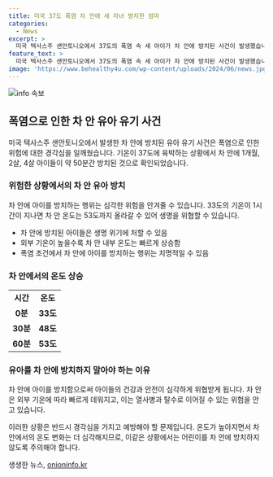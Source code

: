 ```yaml
---
title: 미국 37도 폭염 차 안에 세 자녀 방치한 엄마
categories:
  - News
excerpt: >
  미국 텍사스주 샌안토니오에서 37도의 폭염 속 세 아이가 차 안에 방치된 사건이 발생했습니다. 아이들은 1개월, 2살, 4살이었으며, 경찰에 의해 1시간 가량 차 안에 있었습니다. 다행히 아이들은 건강에 이상이 없는 것으로 알려졌으나, 엄마는 아동 유기 혐의로 체포되었습니다. 차 안의 온도가 1시간 후 53도까지 올라갈 수 있는 것으로 알려져 사건에 대한 우려가 커지고 있습니다.
feature_text: >
  미국 텍사스주 샌안토니오에서 37도의 폭염 속 세 아이가 차 안에 방치된 사건이 발생했습니다. 아이들은 1개월, 2살, 4살이었으며, 경찰에 의해 1시간 가량 차 안에 있었습니다. 다행히 아이들은 건강에 이상이 없는 것으로 알려졌으나, 엄마는 아동 유기 혐의로 체포되었습니다. 차 안의 온도가 1시간 후 53도까지 올라갈 수 있는 것으로 알려져 사건에 대한 우려가 커지고 있습니다.
image: 'https://www.behealthy4u.com/wp-content/uploads/2024/06/news.jpg'
---
```


<p><img src="https://www.behealthy4u.com/wp-content/uploads/2024/06/news.jpg" alt="info 속보" /></p>

<h2 data-ke-size="size26">폭염으로 인한 차 안 유아 유기 사건</h2>

<p data-ke-size="size16">미국 텍사스주 샌안토니오에서 발생한 차 안에 방치된 유아 유기 사건은 폭염으로 인한 위험에 대한 경각심을 일깨웠습니다. 기온이 37도에 육박하는 상황에서 차 안에 1개월, 2살, 4살 아이들이 약 50분간 방치된 것으로 확인되었습니다.</p>

<h3>위험한 상황에서의 차 안 유아 방치</h3>

<p data-ke-size="size16">차 안에 아이를 방치하는 행위는 심각한 위험을 안겨줄 수 있습니다. 33도의 기온이 1시간이 지나면 차 안 온도는 53도까지 올라갈 수 있어 생명을 위협할 수 있습니다.</p>

<ul>
  <li>차 안에 방치된 아이들은 생명 위기에 처할 수 있음</li>
  <li>외부 기온이 높을수록 차 안 내부 온도는 빠르게 상승함</li>
  <li>폭염 조건에서 차 안에 아이를 방치하는 행위는 치명적일 수 있음</li>
</ul>

<h3>차 안에서의 온도 상승</h3>

<table>
  <tr>
    <td style="text-align: center; height: 17px;"><b>시간</b></td>
    <td style="text-align: center; height: 17px;"><b>온도</b></td>
  </tr>
  <tr>
    <td style="text-align: center; height: 17px;"><b>0분</b></td>
    <td style="text-align: center; height: 17px;"><b>33도</b></td>
  </tr>
  <tr>
    <td style="text-align: center; height: 17px;"><b>30분</b></td>
    <td style="text-align: center; height: 17px;"><b>48도</b></td>
  </tr>
  <tr>
    <td style="text-align: center; height: 17px;"><b>60분</b></td>
    <td style="text-align: center; height: 17px;"><b>53도</b></td>
  </tr>
</table>

<h3>유아를 차 안에 방치하지 말아야 하는 이유</h3>

<p data-ke-size="size16">차 안에 아이를 방치함으로써 아이들의 건강과 안전이 심각하게 위협받게 됩니다. 차 안은 외부 기온에 따라 빠르게 데워지고, 이는 열사병과 탈수로 이어질 수 있는 위험을 안고 있습니다.</p>

<p>이러한 상황은 반드시 경각심을 가지고 예방해야 할 문제입니다. 온도가 높아지면서 차 안에서의 온도 변화는 더 심각해지므로, 이같은 상황에서는 어린이를 차 안에 방치하지 않도록 주의해야 합니다.</p>
생생한 뉴스, <a href="https://onioninfo.kr" rel="dofollow">onioninfo.kr</a>


